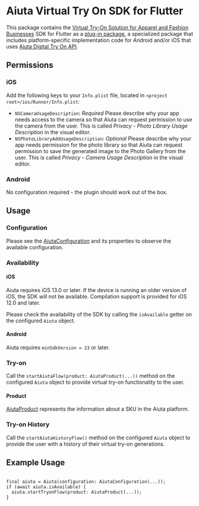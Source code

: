 # Aiuta Virtual Try On SDK for Flutter

This package contains the [Virtual Try-On Solution for Apparel and Fashion Businesses](https://aiuta.com/virtual-try-on) SDK for Flutter
as a [plug-in package](https://flutter.dev/developing-packages/), a specialized package that includes platform-specific implementation 
code for Android and/or iOS that uses [Aiuta Digital Try On API](https://developer.aiuta.com/products/digital-try-on/Documentation).

## Permissions

### iOS

Add the following keys to your `Info.plist` file, located in `<project root>/ios/Runner/Info.plist`:

- `NSCameraUsageDescription`: *Required* Please describe why your app needs access to the camera so that Aiuta can request permission 
to use the camera from the user. This is called _Privacy - Photo Library Usage Description_ in the visual editor.
- `NSPhotoLibraryAddUsageDescription`: _Optional_ Please describe why your app needs permission for the photo library so that Aiuta can request 
permission to save the generated image to the Photo Gallery from the user. This is called _Privacy - Camera Usage Description_ in the visual editor.

### Android

No configuration required - the plugin should work out of the box.

## Usage

### Configuration

Please see the [AiutaConfiguration](configuration_aiuta_configuration/AiutaConfiguration-class.html) and its properties to observe the available configuration.

### Availability

#### iOS
Aiuta requires iOS 13.0 or later. If the device is running an older version of iOS, the SDK will not be available.
Compilation support is provided for iOS 12.0 and later.

Please check the availability of the SDK by calling the `isAvailable` getter on the configured `Aiuta` object.

#### Android
Aiuta requires `minSdkVersion = 23` or later. 

### Try-on

Call the `startAiutaFlow(product: AiutaProduct(...))` method on the configured `Aiuta` object to provide virtual try-on functionality to the user.

#### Product

[AiutaProduct](models_product_aiuta_product/AiutaProduct-class.html) represents the information about a SKU in the Aiuta platform.

### Try-on History

Call the `startAiutaHistoryFlow()` method on the configured `Aiuta` object to provide the user with a history of their virtual try-on generations.

## Example Usage

```

final aiuta = Aiuta(configuration: AiutaConfiguration(...));
if (await aiuta.isAvailable) {
  aiuta.startTryonFlow(product: AiutaProduct(...));
}

```

